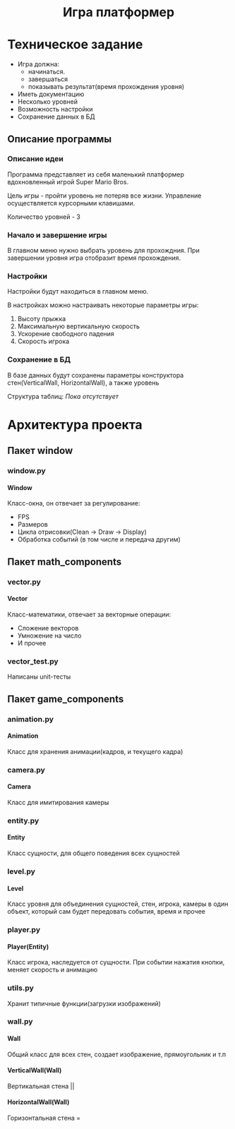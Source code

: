 <h1 align="center">Игра платформер</h1>

# Техническое задание
- Игра должна:
    + начинаться. 
    + завершаться
    + показывать результат(время прохождения уровня)
- Иметь документацию
- Несколько уровней
- Возможность настройки
- Сохранение данных в БД

## Описание программы

### Описание идеи

Программа представляет из себя маленький
платформер вдохновленный игрой Super Mario Bros.

Цель игры - пройти уровень не потеряв все жизни.
Управление осуществляется курсорными клавишами.

Количество уровней - 3

### Начало и завершение игры

В главном меню нужно выбрать уровень для прохождния.
При завершении уровня игра отобразит время прохождения.

### Настройки

Настройки будут находиться в главном меню.

В настройках можно настраивать некоторые параметры игры:
1. Высоту прыжка
2. Максимальную вертикальную скорость
3. Ускорение свободного падения
4. Скорость игрока

### Сохранение в БД
В базе данных будут сохранены параметры конструктора
стен(VerticalWall, HorizontalWall), а также уровень

Структура таблиц:
_Пока отсутствует_

# Архитектура проекта

## Пакет window

### window.py

#### Window

Класс-окна, он отвечает за регулирование:
+ FPS
+ Размеров
+ Цикла отрисовки(Clean -> Draw -> Display)
+ Обработка событий (в том числе и передача другим)

## Пакет math_components

### vector.py

#### Vector

Класс-математики, отвечает за векторные операции:
+ Сложение векторов
+ Умножение на число
+ И прочее

### vector_test.py

Написаны unit-тесты

## Пакет game_components

### animation.py

#### Animation

Класс для хранения анимации(кадров, и текущего кадра)

### camera.py

#### Camera

Класс для имитирования камеры

### entity.py

#### Entity

Класс сущности, для общего поведения всех сущностей

### level.py

#### Level

Класс уровня для объединения сущностей, стен, игрока, камеры
в один объект, который сам будет передовать события, время и прочее 

### player.py

#### Player(Entity)

Класс игрока, наследуется от сущности. 
При событии нажатия кнопки, меняет скорость и анимацию

### utils.py

Хранит типичные функции(загрузки изображений)

### wall.py

#### Wall

Общий класс для всех стен, создает изображение, прямоугольник и т.п

#### VerticalWall(Wall)

Вертикальная стена ||

#### HorizontalWall(Wall)

Горизонтальная стена =
